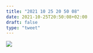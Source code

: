 ```yaml
---
title: "2021 10 25 20 50 08"
date: 2021-10-25T20:50:08+02:00
draft: false
type: "tweet"
---
```

![](/img/IMG_1749.JPG)

